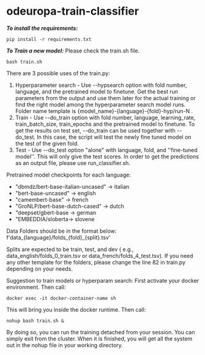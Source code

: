 # odeuropa-train-classifier
***To install the requirements:***

```
pip install -r requirements.txt
```

***To Train a new model:***
Please check the train.sh file. 

```
bash train.sh
```

There are 3 possible uses of the train.py: 

1. Hyperparameter search - Use --hypsearch option with fold number, language, and the pretrained model to finetune. Get the best run parameters from the output and use them later for the actual training or find the right model among the hyperparameter search model runs. Folder name template is {model_name}-{language}-{fold}-hyp/run-N .
2. Train -  Use --do_train option with fold number, language, learning_rate, train_batch_size, train_epochs and the pretrained model to finetune. To get the results on test set, --do_train can be used together with --do_test. In this case, the script will test the newly fine tuned model on the test of the given fold.
3. Test - Use --do_test option "alone" with language, fold, and ''fine-tuned model''. This will only give the test scores. In order to get the predictions as an output file, please use run_classifier.sh. 

Pretrained model checkpoints for each language:
- "dbmdz/bert-base-italian-uncased" -> italian
- "bert-base-uncased" -> english
- "camembert-base" -> french
- "GroNLP/bert-base-dutch-cased" -> dutch
- "deepset/gbert-base -> german
- "EMBEDDIA/sloberta-> slovene

Data Folders should be in the format below:
    f'data_{language}/folds_{fold}_{split}.tsv'
    
Splits are expected to be train, test, and dev ( e.g., data_english/folds_0_train.tsv or data_french/folds_4_test.tsv).
If you need any other template for the folders, please change the line 82 in train.py depending on your needs.

Suggestion to train models or hyperparam search: First activate your docker environment. Then call:

```
docker exec -it docker-container-name sh
```

This will bring you inside the docker runtime. Then call:

```
nohup bash train.sh &
```

By doing so, you can run the training detached from your session. You can simply exit from the cluster.
When it is finished, you will get all the system out in the nohup file in your working directory.
